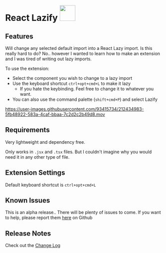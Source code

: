 # React Lazify <image src="https://raw.githubusercontent.com/jpwallace22/react-lazify/main/src/assets/react-lazy.png" width="50px">

## Features

Will change any selected default import into a React Lazy import. Is this really hard to do? No.. however I wanted to learn how to make an extension and I was tired of writing out lazy imports.

To use the extension:

- Select the component you wish to change to a lazy import
- Use the keyboard shortcut `ctrl+opt+cmd+L` to make it lazy
  - If you hate the keybinding. Feel free to change it to whatever you want.
- You can also use the command palette (`shift+cmd+P`) and select Lazify



https://user-images.githubusercontent.com/93415734/212434983-5fb48922-583a-4caf-bbaa-7c2d2c2b49d8.mov



## Requirements

Very lightweight and dependency free.

Only works in `.jsx` and `.tsx` files. But I couldn't imagine why you would need it in any other type of file.

## Extension Settings

Default keyboard shortcut is `ctrl+opt+cmd+L`

## Known Issues

This is an alpha release.. There will be plenty of issues to come. If you want to help, please report them [here](https://github.com/jpwallace22/react-lazify/issues) on Github

## Release Notes

Check out the [Change Log](CHANGELOG.md)
